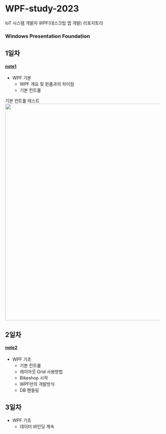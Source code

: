 # WPF-study-2023
IoT 시스템 개발자 WPF(데스크탑 앱 개발) 리포지토리
### Windows Presentation Foundation

## 1일차
#### [note1](https://github.com/limchaeyeon8/WPF-study-2023/blob/main/d1/d1_note.md)

- WPF 기본
    - WPF 개요 및 윈폼과의 차이점
    - 기본 컨트롤

기본 컨트롤 테스트
<img src="https://raw.githubusercontent.com/limchaeyeon8/WPF-study-2023/main/d1/ctr.gif" width="700" />


## 2일차
#### [note2](https://github.com/limchaeyeon8/WPF-study-2023/blob/main/d2/d2_note.md)

- WPF 기초
    - 기본 컨트롤
    - 레이아웃 Grid 사용방법
    - Bikeshop 시작
    - WPF만의 개발방식
    - DB 핸들링


## 3일차
- WPF 기초
    - 데이터 바인딩 계속